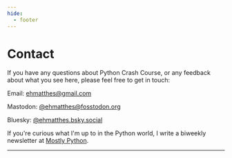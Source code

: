 ```yaml
---
hide:
  - footer
---
```


# Contact

If you have any questions about Python Crash Course, or any feedback about what you see here, please feel free to get in touch:

Email: [ehmatthes@gmail.com](mailto:ehmatthes@gmail.com)

Mastodon: [@ehmatthes@fosstodon.org](https://fosstodon.org/@ehmatthes)

Bluesky: [@ehmatthes.bsky.social](https://bsky.app/profile/ehmatthes.bsky.social)

If you're curious what I'm up to in the Python world, I write a biweekly newsletter at [Mostly Python](https://www.mostlypython.com).

---